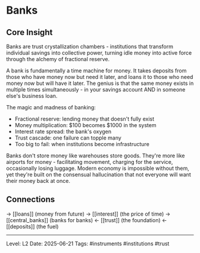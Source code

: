 # Banks

## Core Insight
Banks are trust crystallization chambers - institutions that transform individual savings into collective power, turning idle money into active force through the alchemy of fractional reserve.

A bank is fundamentally a time machine for money. It takes deposits from those who have money now but need it later, and loans it to those who need money now but will have it later. The genius is that the same money exists in multiple times simultaneously - in your savings account AND in someone else's business loan.

The magic and madness of banking:
- Fractional reserve: lending money that doesn't fully exist
- Money multiplication: $100 becomes $1000 in the system
- Interest rate spread: the bank's oxygen
- Trust cascade: one failure can topple many
- Too big to fail: when institutions become infrastructure

Banks don't store money like warehouses store goods. They're more like airports for money - facilitating movement, charging for the service, occasionally losing luggage. Modern economy is impossible without them, yet they're built on the consensual hallucination that not everyone will want their money back at once.

## Connections
→ [[loans]] (money from future)
→ [[interest]] (the price of time)
→ [[central_banks]] (banks for banks)
← [[trust]] (the foundation)
← [[deposits]] (the fuel)

---
Level: L2
Date: 2025-06-21
Tags: #instruments #institutions #trust